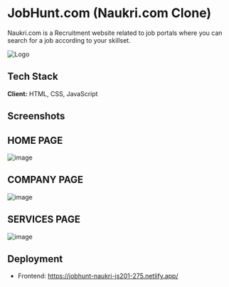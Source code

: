 
# JobHunt.com (Naukri.com Clone)

Naukri.com is a Recruitment website related to job portals where you can search for a job according to your skillset.

![Logo](https://project-jobhunt-naukri-js201-275.netlify.app/images/logo/jobHunt1.com.png)


## Tech Stack

**Client:** HTML, CSS, JavaScript

## Screenshots

## HOME PAGE
![image](https://user-images.githubusercontent.com/109551304/229812609-3d0ebe9b-02b8-47b6-af6b-35b6627932bf.png)

## COMPANY PAGE
![image](https://user-images.githubusercontent.com/109551304/229813052-c3a029fb-82ff-4fcf-a1da-bc2a9b29e810.png)

## SERVICES PAGE
![image](https://user-images.githubusercontent.com/109551304/229813214-0921ce34-dcb9-4151-9698-5911b8b08f66.png)

## Deployment

 - Frontend: https://jobhunt-naukri-js201-275.netlify.app/ 


